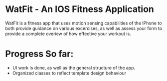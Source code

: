 # WatFit - An IOS Fitness Application

WatFit is a fitness app that uses motion sensing capabilities of the IPhone to both provide guidance on various excercises, as well as assess your form to provide a complete overiew of how effective your workout is. 

# Progress So far:
- UI work is done, as well as the general structure of the app.
- Organized classes to reflect template design behaviour